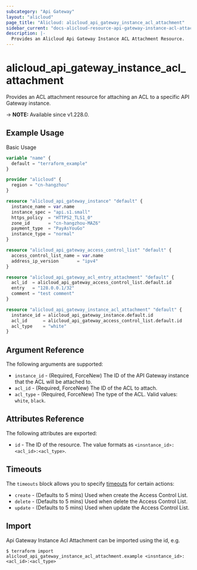 ```yaml
---
subcategory: "Api Gateway"
layout: "alicloud"
page_title: "Alicloud: alicloud_api_gateway_instance_acl_attachment"
sidebar_current: "docs-alicloud-resource-api-gateway-instance-acl-attachment"
description: |-
  Provides an Alicloud Api Gateway Instance ACL Attachment Resource.
---
```


# alicloud_api_gateway_instance_acl_attachment

Provides an ACL attachment resource for attaching an ACL to a specific API Gateway instance.

-> **NOTE:** Available since v1.228.0.

## Example Usage

Basic Usage

```terraform
variable "name" {
  default = "terraform_example"
}

provider "alicloud" {
  region = "cn-hangzhou"
}

resource "alicloud_api_gateway_instance" "default" {
  instance_name = var.name
  instance_spec = "api.s1.small"
  https_policy  = "HTTPS2_TLS1_0"
  zone_id       = "cn-hangzhou-MAZ6"
  payment_type  = "PayAsYouGo"
  instance_type = "normal"
}

resource "alicloud_api_gateway_access_control_list" "default" {
  access_control_list_name = var.name
  address_ip_version       = "ipv4"
}

resource "alicloud_api_gateway_acl_entry_attachment" "default" {
  acl_id  = alicloud_api_gateway_access_control_list.default.id
  entry   = "128.0.0.1/32"
  comment = "test comment"
}

resource "alicloud_api_gateway_instance_acl_attachment" "default" {
  instance_id = alicloud_api_gateway_instance.default.id
  acl_id      = alicloud_api_gateway_access_control_list.default.id
  acl_type    = "white"
}
```

## Argument Reference

The following arguments are supported:

* `instance_id` - (Required, ForceNew) The ID of the API Gateway instance that the ACL will be attached to.
* `acl_id` - (Required, ForceNew) The ID of the ACL to attach.
* `acl_type` - (Required, ForceNew) The type of the ACL. Valid values: `white`, `black`.

## Attributes Reference

The following attributes are exported:

* `id` - The ID of the resource. The value formats as `<insntance_id>:<acl_id>:<acl_type>`.

## Timeouts

The `timeouts` block allows you to specify [timeouts](https://www.terraform.io/docs/configuration-0-11/resources.html#timeouts) for certain actions:
* `create` - (Defaults to 5 mins) Used when create the Access Control List.
* `delete` - (Defaults to 5 mins) Used when delete the Access Control List.
* `update` - (Defaults to 5 mins) Used when update the Access Control List.

## Import

Api Gateway Instance Acl Attachment can be imported using the id, e.g.

```shell
$ terraform import alicloud_api_gateway_instance_acl_attachment.example <insntance_id>:<acl_id>:<acl_type>
```
